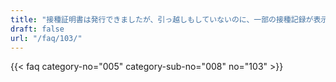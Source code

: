 ```yaml
---
title: "接種証明書は発行できましたが、引っ越しもしていないのに、一部の接種記録が表示されません。"
draft: false
url: "/faq/103/"
---
```


{{< faq category-no="005" category-sub-no="008" no="103" >}}

